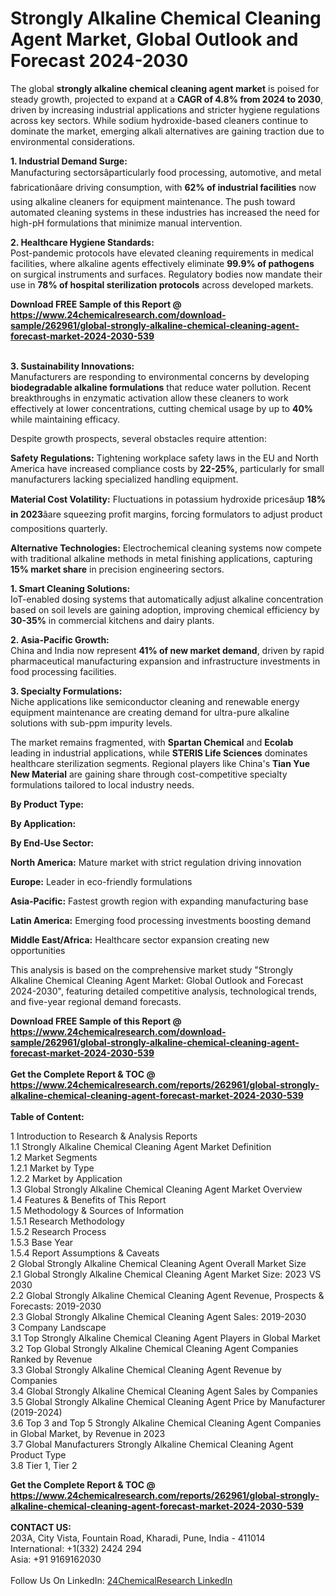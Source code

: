 <h1>Strongly Alkaline Chemical Cleaning Agent Market, Global Outlook and Forecast 2024-2030</h1><p>The global <strong>strongly alkaline chemical cleaning agent market</strong> is poised for steady growth, projected to expand at a <strong>CAGR of 4.8% from 2024 to 2030</strong>, driven by increasing industrial applications and stricter hygiene regulations across key sectors. While sodium hydroxide-based cleaners continue to dominate the market, emerging alkali alternatives are gaining traction due to environmental considerations.</p><p><strong>1. Industrial Demand Surge:</strong><br>
Manufacturing sectorsâparticularly food processing, automotive, and metal fabricationâare driving consumption, with <strong>62% of industrial facilities</strong> now using alkaline cleaners for equipment maintenance. The push toward automated cleaning systems in these industries has increased the need for high-pH formulations that minimize manual intervention.</p><p><strong>2. Healthcare Hygiene Standards:</strong><br>
Post-pandemic protocols have elevated cleaning requirements in medical facilities, where alkaline agents effectively eliminate <strong>99.9% of pathogens</strong> on surgical instruments and surfaces. Regulatory bodies now mandate their use in <strong>78% of hospital sterilization protocols</strong> across developed markets.</p><div><b>Download FREE Sample of this Report @ 
            <a href="https://www.24chemicalresearch.com/download-sample/262961/global-strongly-alkaline-chemical-cleaning-agent-forecast-market-2024-2030-539">
            https://www.24chemicalresearch.com/download-sample/262961/global-strongly-alkaline-chemical-cleaning-agent-forecast-market-2024-2030-539</a></b></div><br><p><strong>3. Sustainability Innovations:</strong><br>
Manufacturers are responding to environmental concerns by developing <strong>biodegradable alkaline formulations</strong> that reduce water pollution. Recent breakthroughs in enzymatic activation allow these cleaners to work effectively at lower concentrations, cutting chemical usage by up to <strong>40%</strong> while maintaining efficacy.</p><p>Despite growth prospects, several obstacles require attention:</p><p><strong>Safety Regulations:</strong> Tightening workplace safety laws in the EU and North America have increased compliance costs by <strong>22-25%</strong>, particularly for small manufacturers lacking specialized handling equipment.</p><p><strong>Material Cost Volatility:</strong> Fluctuations in potassium hydroxide pricesâup <strong>18% in 2023</strong>âare squeezing profit margins, forcing formulators to adjust product compositions quarterly.</p><p><strong>Alternative Technologies:</strong> Electrochemical cleaning systems now compete with traditional alkaline methods in metal finishing applications, capturing <strong>15% market share</strong> in precision engineering sectors.</p><p><strong>1. Smart Cleaning Solutions:</strong><br>
IoT-enabled dosing systems that automatically adjust alkaline concentration based on soil levels are gaining adoption, improving chemical efficiency by <strong>30-35%</strong> in commercial kitchens and dairy plants.</p><p><strong>2. Asia-Pacific Growth:</strong><br>
China and India now represent <strong>41% of new market demand</strong>, driven by rapid pharmaceutical manufacturing expansion and infrastructure investments in food processing facilities.</p><p><strong>3. Specialty Formulations:</strong><br>
Niche applications like semiconductor cleaning and renewable energy equipment maintenance are creating demand for ultra-pure alkaline solutions with sub-ppm impurity levels.</p><p>The market remains fragmented, with <strong>Spartan Chemical</strong> and <strong>Ecolab</strong> leading in industrial applications, while <strong>STERIS Life Sciences</strong> dominates healthcare sterilization segments. Regional players like China's <strong>Tian Yue New Material</strong> are gaining share through cost-competitive specialty formulations tailored to local industry needs.</p><p><strong>By Product Type:</strong></p><p><strong>By Application:</strong></p><p><strong>By End-Use Sector:</strong></p><p><strong>North America:</strong> Mature market with strict regulation driving innovation</p><p><strong>Europe:</strong> Leader in eco-friendly formulations</p><p><strong>Asia-Pacific:</strong> Fastest growth region with expanding manufacturing base</p><p><strong>Latin America:</strong> Emerging food processing investments boosting demand</p><p><strong>Middle East/Africa:</strong> Healthcare sector expansion creating new opportunities</p><p>This analysis is based on the comprehensive market study "Strongly Alkaline Chemical Cleaning Agent Market: Global Outlook and Forecast 2024-2030", featuring detailed competitive analysis, technological trends, and five-year regional demand forecasts.</p><div><b>Download FREE Sample of this Report @ 
            <a href="https://www.24chemicalresearch.com/download-sample/262961/global-strongly-alkaline-chemical-cleaning-agent-forecast-market-2024-2030-539">
            https://www.24chemicalresearch.com/download-sample/262961/global-strongly-alkaline-chemical-cleaning-agent-forecast-market-2024-2030-539</a></b></div><br><div><b>Get the Complete Report & TOC @ 
            <a href="https://www.24chemicalresearch.com/reports/262961/global-strongly-alkaline-chemical-cleaning-agent-forecast-market-2024-2030-539">
            https://www.24chemicalresearch.com/reports/262961/global-strongly-alkaline-chemical-cleaning-agent-forecast-market-2024-2030-539</a></b></div><br>
            <b>Table of Content:</b><p>1 Introduction to Research & Analysis Reports<br />
    1.1 Strongly Alkaline Chemical Cleaning Agent Market Definition<br />
    1.2 Market Segments<br />
        1.2.1 Market by Type<br />
        1.2.2 Market by Application<br />
    1.3 Global Strongly Alkaline Chemical Cleaning Agent Market Overview<br />
    1.4 Features & Benefits of This Report<br />
    1.5 Methodology & Sources of Information<br />
        1.5.1 Research Methodology<br />
        1.5.2 Research Process<br />
        1.5.3 Base Year<br />
        1.5.4 Report Assumptions & Caveats<br />
2 Global Strongly Alkaline Chemical Cleaning Agent Overall Market Size<br />
    2.1 Global Strongly Alkaline Chemical Cleaning Agent Market Size: 2023 VS 2030<br />
    2.2 Global Strongly Alkaline Chemical Cleaning Agent Revenue, Prospects & Forecasts: 2019-2030<br />
    2.3 Global Strongly Alkaline Chemical Cleaning Agent Sales: 2019-2030<br />
3 Company Landscape<br />
    3.1 Top Strongly Alkaline Chemical Cleaning Agent Players in Global Market<br />
    3.2 Top Global Strongly Alkaline Chemical Cleaning Agent Companies Ranked by Revenue<br />
    3.3 Global Strongly Alkaline Chemical Cleaning Agent Revenue by Companies<br />
    3.4 Global Strongly Alkaline Chemical Cleaning Agent Sales by Companies<br />
    3.5 Global Strongly Alkaline Chemical Cleaning Agent Price by Manufacturer (2019-2024)<br />
    3.6 Top 3 and Top 5 Strongly Alkaline Chemical Cleaning Agent Companies in Global Market, by Revenue in 2023<br />
    3.7 Global Manufacturers Strongly Alkaline Chemical Cleaning Agent Product Type<br />
    3.8 Tier 1, Tier 2</p><div><b>Get the Complete Report & TOC @ 
            <a href="https://www.24chemicalresearch.com/reports/262961/global-strongly-alkaline-chemical-cleaning-agent-forecast-market-2024-2030-539">
            https://www.24chemicalresearch.com/reports/262961/global-strongly-alkaline-chemical-cleaning-agent-forecast-market-2024-2030-539</a></b></div><br><b>CONTACT US:</b><br>
            203A, City Vista, Fountain Road, Kharadi, Pune, India - 411014<br>
            International: +1(332) 2424 294<br>
            Asia: +91 9169162030 <br><br>
            Follow Us On LinkedIn: <a href="https://www.linkedin.com/company/24chemicalresearch/">24ChemicalResearch LinkedIn</a>